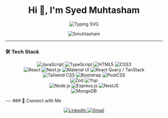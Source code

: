 <h1 align="center">Hi 👋, I'm Syed Muhtasham</h1>

<p align="center">
  <img src="https://readme-typing-svg.demolab.com/?lines=Full+Stack+MERN+Developer;TypeScript+%7C+Next.js+%7C+NestJS;Clean+Code+%7C+Performance+Focused&font=Fira%20Code&center=true&width=440&height=45&color=F7F7F7&vCenter=true&pause=1000&size=22" alt="Typing SVG" />
</p>

<p align="center">
  <img src="https://komarev.com/ghpvc/?username=Smuhtasham&label=Profile%20Views&color=0e75b6&style=flat" alt="Smuhtasham" />
</p>

---
### 🛠️ Tech Stack

<p align="center">
  <!-- Languages -->
  <img src="https://img.shields.io/badge/JavaScript-F7DF1E?style=for-the-badge&logo=javascript&logoColor=black" alt="JavaScript"/>
  <img src="https://img.shields.io/badge/TypeScript-3178C6?style=for-the-badge&logo=typescript&logoColor=white" alt="TypeScript"/>
  <img src="https://img.shields.io/badge/HTML5-E34F26?style=for-the-badge&logo=html5&logoColor=white" alt="HTML5"/>
  <img src="https://img.shields.io/badge/CSS3-1572B6?style=for-the-badge&logo=css3&logoColor=white" alt="CSS3"/>
  <br/>

  <!-- Frontend -->
  <img src="https://img.shields.io/badge/React-20232A?style=for-the-badge&logo=react&logoColor=61DAFB" alt="React"/>
  <img src="https://img.shields.io/badge/Next.js-000000?style=for-the-badge&logo=nextdotjs&logoColor=white" alt="Next.js"/>
  <img src="https://img.shields.io/badge/Material%20UI-007FFF?style=for-the-badge&logo=mui&logoColor=white" alt="Material UI"/>
  <img src="https://img.shields.io/badge/TanStack%20Query-FF4154?style=for-the-badge&logo=reactquery&logoColor=white" alt="React Query / TanStack"/>
  <br/>

  <!-- Styling -->
  <img src="https://img.shields.io/badge/Tailwind%20CSS-38B2AC?style=for-the-badge&logo=tailwindcss&logoColor=white" alt="Tailwind CSS"/>
  <img src="https://img.shields.io/badge/Bootstrap-7952B3?style=for-the-badge&logo=bootstrap&logoColor=white" alt="Bootstrap"/>
  <img src="https://img.shields.io/badge/PostCSS-DD3A0A?style=for-the-badge&logo=postcss&logoColor=white" alt="PostCSS"/>
  <br/>

  <!-- Validation & Data Fetching -->
  <img src="https://img.shields.io/badge/Zod-3C3C3C?style=for-the-badge&logo=typescript&logoColor=white" alt="Zod"/>
  <img src="https://img.shields.io/badge/Yup-29B6F6?style=for-the-badge&logoColor=white" alt="Yup"/>
  <br/>

  <!-- Backend -->
  <img src="https://img.shields.io/badge/Node.js-339933?style=for-the-badge&logo=nodedotjs&logoColor=white" alt="Node.js"/>
  <img src="https://img.shields.io/badge/Express.js-000000?style=for-the-badge&logo=express&logoColor=white" alt="Express.js"/>
  <img src="https://img.shields.io/badge/NestJS-E0234E?style=for-the-badge&logo=nestjs&logoColor=white" alt="NestJS"/>
  <br/>

  <!-- Database -->
  <img src="https://img.shields.io/badge/MongoDB-47A248?style=for-the-badge&logo=mongodb&logoColor=white" alt="MongoDB"/>
</p>
---
### 🔗 Connect with Me

<p align="center">
  <a href="https://www.linkedin.com/in/syed-muhtasham/" target="_blank">
    <img src="https://img.shields.io/badge/LinkedIn-0077B5?style=for-the-badge&logo=linkedin&logoColor=white" alt="LinkedIn"/>
  </a>
  <a href="mailto:muhtasham00@gmail.com">
    <img src="https://img.shields.io/badge/Gmail-EA4335?style=for-the-badge&logo=gmail&logoColor=white" alt="Gmail"/>
  </a>
</p>
